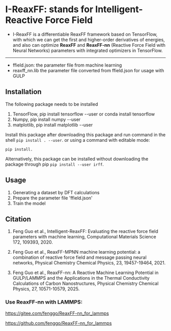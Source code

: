 # I-ReaxFF: stands for Intelligent-Reactive Force Field

- I-ReaxFF is a differentiable ReaxFF framework based on TensorFlow, with which we can get the first and higher-order derivatives of energies, and also can optimize **ReaxFF** and **ReaxFF-nn** (Reactive Force Field with Neural Networks) parameters with integrated optimizers in TensorFlow.

---

* ffield.json: the parameter file from machine learning
* reaxff_nn.lib  the parameter file converted from ffield.json for usage with GULP

## Installation
 The following package needs to be installed
1. TensorFlow, pip install tensorflow --user or conda install tensorflow
2. Numpy, pip install numpy --user
3. matplotlib, pip install matplotlib --user

Install this package after downloading this package and run command in the shell ``` pip install . --user ```. 
or using a command with editable mode: 
```shell
pip install.
```
Alternatively, this package can be installed without downloading the package through pip
``` pip install --user irff ```.

## Usage

1. Generating a dataset by DFT calculations
2. Prepare the parameter file 'ffield.json' 
3. Train the model

## Citation
1. Feng Guo et al., Intelligent-ReaxFF: Evaluating the reactive force field parameters with machine learning, Computational Materials Science 172, 109393, 2020. 

2. Feng Guo et al., ReaxFF-MPNN machine learning potential: a combination of reactive force field and message passing neural networks, Physical Chemistry Chemical Physics, 23, 19457-19464, 2021.

3. Feng Guo et al., ReaxFF-nn: A Reactive Machine Learning Potential in GULP/LAMMPS and the Applications in the Thermal Conductivity Calculations of Carbon Nanostructures, Physical Chemistry Chemical Physics, 27, 10571-10579, 2025.

### Use ReaxFF-nn with LAMMPS:
https://gitee.com/fenggo/ReaxFF-nn_for_lammps

https://github.com/fenggo/ReaxFF-nn_for_lammps

